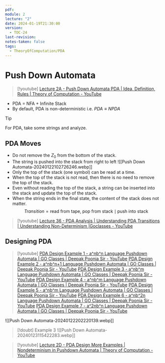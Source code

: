 ```yaml
---
pdf: 
module: 2
lecture: "2"
date: 2024-01-19T21:30:00
version:
  - TOC-24
last-revision: 
notes-taken: false
tags:
  - TheoryOfComputation/PDA
---
```

# Push Down Automata
> [!youtube] 
> [Lecture 2A - Push Down Automata PDA | Idea, Definition, Rules | Theory of Computation - YouTube](https://www.youtube.com/watch?v=n_get5pyyGk)

- PDA = NFA + Infinite Stack
- By default, PDA is non-deterministic i.e. $PDA \equiv NPDA$

> [!tip] 
> For PDA, take some strings and analyze.

## PDA Moves

- Do not remove the $Z_0$ from the bottom of the stack.
- The string is pushed into the stack from right to left
![[Push Down Automata-20240122102726246.webp]]
- Only the top of the stack (one symbol) can be read at a time.
- When the top of the stack is not read, then there is no need to remove the top of the stack.
- Even without reading the top of the stack, a string can be inserted into the stack and update the top of the stack.
- When the string ends in the final state, the content of the stack does not matter.
$$
Transition = \text{read from tape}, \;\text{pop from stack} \mid\text{push into stack}
$$

> [!youtube] 
> [Lecture 36 - PDA Analysis | Understanding PDA Transitions | Understanding Non-Determinism |Goclasses - YouTube](https://www.youtube.com/watch?v=fhLnSEQ4zLs)

## Designing PDA
> [!youtube] 
> [PDA Design Example 1 - a^nb^n Language Pushdown Automata | GO Classes | Deepak Poonia Sir - YouTube](https://www.youtube.com/watch?v=Kj2RyeOXqr8)
> [PDA Design Example 2 - a^nb^n+1 Language Pushdown Automata | GO Classes | Deepak Poonia Sir - YouTube](https://www.youtube.com/watch?v=I6nx_FQjc8I)
> [PDA Design Example 3 - a^nb^m Language Pushdown Automata | GO Classes | Deepak Poonia Sir - YouTube](https://www.youtube.com/watch?v=oMCMGDAWPA8)
> [PDA Design Example 4 - a^nb^m Language Pushdown Automata | GO Classes | Deepak Poonia Sir - YouTube](https://www.youtube.com/watch?v=iFZe54M3Gjw)
> [PDA Design Example 5 - a^nb^m Language Pushdown Automata | GO Classes | Deepak Poonia Sir - YouTube](https://www.youtube.com/watch?v=8mskmfpUeAs)
> [PDA Design Example 6 - a^nb^2n Language Pushdown Automata | GO Classes | Deepak Poonia Sir - YouTube](https://www.youtube.com/watch?v=4WaCRkNCnfQ)
> [PDA Design Example 7 - a^2nb^n Language Pushdown Automata | GO Classes | Deepak Poonia Sir - YouTube](https://www.youtube.com/watch?v=zDObER-zvbs)

![[Push Down Automata-20240122202220139.webp]]



> [!doubt] Example 3
> ![[Push Down Automata-20240123115422283.webp]]


> [!youtube] 
> [Lecture 2D - PDA Design More Examples | Nondeterminism in Pushdown Automata | Theory of Computation - YouTube](https://www.youtube.com/watch?v=WTxOPICsl4I)
